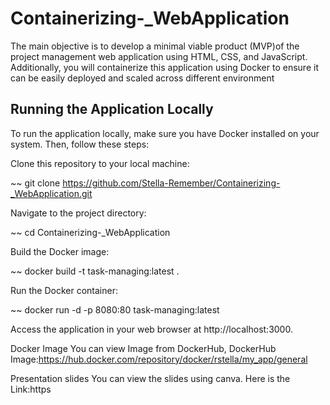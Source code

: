 # Containerizing-_WebApplication
The main objective is to develop a minimal viable product (MVP)of the project management web application using HTML, CSS, and JavaScript. Additionally, you will containerize this application using Docker to ensure it can be easily deployed and scaled across different environment 

## Running the Application Locally
To run the application locally, make sure you have Docker installed on your system. Then, follow these steps:

Clone this repository to your local machine:

~~ git clone https://github.com/Stella-Remember/Containerizing-_WebApplication.git

Navigate to the project directory:

~~ cd Containerizing-_WebApplication

Build the Docker image:

~~ docker build -t task-managing:latest .

Run the Docker container:

~~ docker run -d -p 8080:80 task-managing:latest

Access the application in your web browser at http://localhost:3000.

Docker Image
You can view Image from DockerHub, DockerHub Image:https://hub.docker.com/repository/docker/rstella/my_app/general 

Presentation slides
You can view the slides using canva. Here is the Link:https
